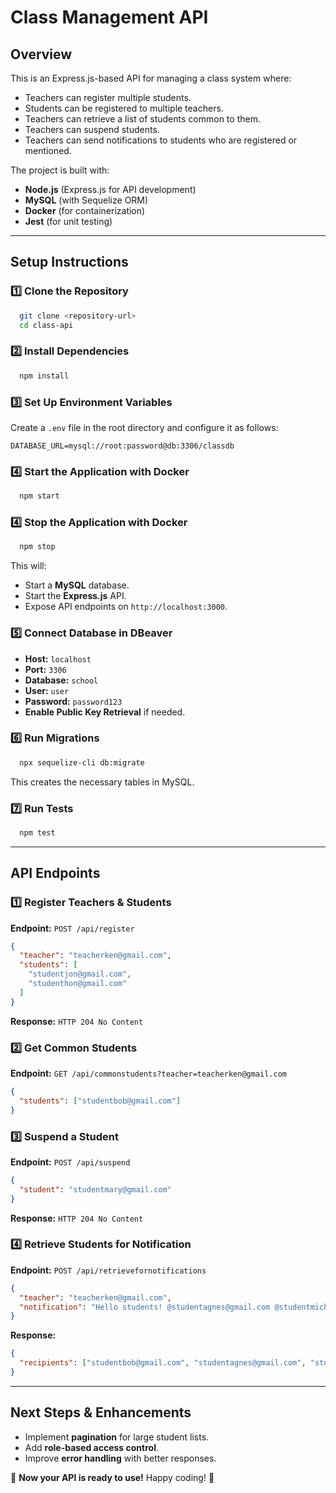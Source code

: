 # Class Management API

## Overview
This is an Express.js-based API for managing a class system where:
- Teachers can register multiple students.
- Students can be registered to multiple teachers.
- Teachers can retrieve a list of students common to them.
- Teachers can suspend students.
- Teachers can send notifications to students who are registered or mentioned.

The project is built with:
- **Node.js** (Express.js for API development)
- **MySQL** (with Sequelize ORM)
- **Docker** (for containerization)
- **Jest** (for unit testing)

---

## **Setup Instructions**

### **1️⃣ Clone the Repository**
```sh
  git clone <repository-url>
  cd class-api
```

### **2️⃣ Install Dependencies**
```sh
  npm install
```

### **3️⃣ Set Up Environment Variables**
Create a `.env` file in the root directory and configure it as follows:
```env
DATABASE_URL=mysql://root:password@db:3306/classdb
```

### **4️⃣ Start the Application with Docker**
```sh
  npm start
```

### **4️⃣ Stop the Application with Docker**
```sh
  npm stop
```

This will:
- Start a **MySQL** database.
- Start the **Express.js** API.
- Expose API endpoints on `http://localhost:3000`.

### **5️⃣ Connect Database in DBeaver**
- **Host:** `localhost`
- **Port:** `3306`
- **Database:** `school`
- **User:** `user`
- **Password:** `password123`
- **Enable Public Key Retrieval** if needed.

### **6️⃣ Run Migrations**
```sh
  npx sequelize-cli db:migrate
```

This creates the necessary tables in MySQL.

### **7️⃣ Run Tests**
```sh
  npm test
```

---

## **API Endpoints**

### **1️⃣ Register Teachers & Students**
**Endpoint:** `POST /api/register`
```json
{
  "teacher": "teacherken@gmail.com",
  "students": [
    "studentjon@gmail.com",
    "studenthon@gmail.com"
  ]
}
```
**Response:** `HTTP 204 No Content`

### **2️⃣ Get Common Students**
**Endpoint:** `GET /api/commonstudents?teacher=teacherken@gmail.com`
```json
{
  "students": ["studentbob@gmail.com"]
}
```

### **3️⃣ Suspend a Student**
**Endpoint:** `POST /api/suspend`
```json
{
  "student": "studentmary@gmail.com"
}
```
**Response:** `HTTP 204 No Content`

### **4️⃣ Retrieve Students for Notification**
**Endpoint:** `POST /api/retrievefornotifications`
```json
{
  "teacher": "teacherken@gmail.com",
  "notification": "Hello students! @studentagnes@gmail.com @studentmiche@gmail.com"
}
```
**Response:**
```json
{
  "recipients": ["studentbob@gmail.com", "studentagnes@gmail.com", "studentmiche@gmail.com"]
}
```

---

## **Next Steps & Enhancements**
- Implement **pagination** for large student lists.
- Add **role-based access control**.
- Improve **error handling** with better responses.

🚀 **Now your API is ready to use!** Happy coding! 🎉

